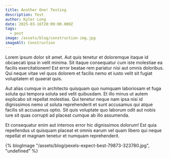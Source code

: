 ```yaml
---
title: Another One! Testing
description: Test
author: Kyler Long
date: 2025-03-16T20:09:00.000Z
tags:
  - post
image: /assets/blog/construction-img.jpg
imageAlt: Construction
---
```

Lorem ipsum dolor sit amet. Aut quis tenetur et doloremque itaque id obcaecati ipsa in velit minima. Sit itaque consequatur cum iste molestiae ea facilis exercitationem! Est error beatae rem pariatur nisi aut omnis doloribus. Qui neque vitae vel quos dolorem et facilis nemo et iusto velit sit fugiat voluptatem et quaerat quis. 

Aut alias cumque in architecto quisquam quo numquam laboriosam et fuga soluta qui tempora soluta sed velit quibusdam. Et illo minus ut autem explicabo sit repellat molestias. Qui tenetur neque nam ipsa nisi id dignissimos nemo ut soluta reprehenderit et sunt accusamus qui atque facilis sit accusamus optio. Sit quis voluptate quo laborum odit aut nobis iure sit quas corrupti ad placeat cumque ab illo assumenda. 

Et consequatur enim aut internos error hic dignissimos dolorum! Est quia repellendus ut quisquam placeat et omnis earum vel quam libero qui neque repellat et magnam tenetur et numquam reprehenderit.

{% blogImage "/assets/blog/pexels-expect-best-79873-323780.jpg", "undefined" %}
